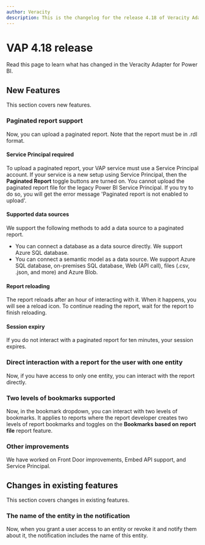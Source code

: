 ```yaml
---
author: Veracity
description: This is the changelog for the release 4.18 of Veracity Adapter for Power BI (VAP).
---
```

# VAP 4.18 release

Read this page to learn what has changed in the Veracity Adapter for Power BI. 

## New Features

This section covers new features.

### Paginated report support

Now, you can upload a paginated report. Note that the report must be in .rdl format.

#### Service Principal required

To upload a paginated report, your VAP service must use a Service Principal account. If your service is a new setup using Service Principal, then the **Paginated Report** toggle buttons are turned on. You cannot upload the paginated report file for the legacy Power BI Service Principal. If you try to do so, you will get the error message 'Paginated report is not enabled to upload'. 

#### Supported data sources

We support the following methods to add a data source to a paginated report.
* You can connect a database as a data source directly. We support Azure SQL database.
* You can connect a semantic model as a data source. We support Azure SQL database, on-premises SQL database, Web (API call), files (.csv, .json, and more) and Azure Blob.

#### Report reloading

The report reloads after an hour of interacting with it. When it happens, you will see a reload icon. To continue reading the report, wait for the report to finish reloading.


#### Session expiry

If you do not interact with a paginated report for ten minutes, your session expires.

### Direct interaction with a report for the user with one entity

Now, if you have access to only one entity, you can interact with the report directly.

### Two levels of bookmarks supported

Now, in the bookmark dropdown, you can interact with two levels of bookmarks. It applies to reports where the report developer creates two levels of report bookmarks and toggles on the **Bookmarks based on report file** report feature.

### Other improvements

We have worked on Front Door improvements, Embed API support, and Service Principal.


## Changes in existing features

This section covers changes in existing features.

### The name of the entity in the notification

Now, when you grant a user access to an entity or revoke it and notify them about it, the notification includes the name of this entity.


